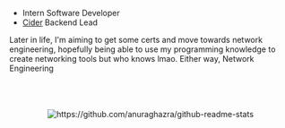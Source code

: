 - Intern Software Developer
- [Cider](https://cider.sh) Backend Lead

Later in life, I'm aiming to get some certs and move towards network engineering, hopefully being able to use my programming knowledge to create networking tools but who knows lmao. Either way, Network Engineering

<br />
<br />
<br />

<div align="center">
  <img align="center" src="https://github-readme-stats.vercel.app/api?username=d3rpp&show_icons=true&theme=gruvbok" alt="https://github.com/anuraghazra/github-readme-stats"/>
</div>
